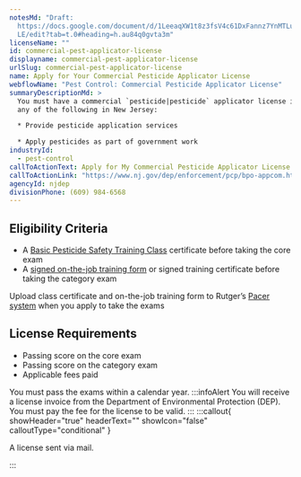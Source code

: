 ```yaml
---
notesMd: "Draft:
  https://docs.google.com/document/d/1LeeaqXW1t8z3fsV4c61DxFannz7YnMTLuG17XGLKY\
  LE/edit?tab=t.0#heading=h.au84q0gvta3m"
licenseName: ""
id: commercial-pest-applicator-license
displayname: commercial-pest-applicator-license
urlSlug: commercial-pest-applicator-license
name: Apply for Your Commercial Pesticide Applicator License
webflowName: "Pest Control: Commercial Pesticide Applicator License"
summaryDescriptionMd: >
  You must have a commercial `pesticide|pesticide` applicator license if you do
  any of the following in New Jersey:

  * Provide pesticide application services 

  * Apply pesticides as part of government work
industryId:
  - pest-control
callToActionText: Apply for My Commercial Pesticide Applicator License
callToActionLink: "https://www.nj.gov/dep/enforcement/pcp/bpo-appcom.htm "
agencyId: njdep
divisionPhone: (609) 984-6568
---
```

## Eligibility Criteria

* A [Basic Pesticide Safety Training Class](https://www.nj.gov/dep/enforcement/pcp/bpo-courses.htm) certificate before taking the core exam
* A [signed on-the-job training form](https://www.nj.gov/dep/enforcement/pcp/bpo/certification/Training_Verification_Form_VPE-002.pdf) or signed training certificate before taking the category exam

Upload class certificate and on-the-job training form to Rutger’s [Pacer system](http://pacer.rutgers.edu) when you apply to take the exams


## License Requirements
* Passing score on the core exam
* Passing score on the category exam
* Applicable fees paid

You must pass the exams within a calendar year.
:::infoAlert 
You will receive a license invoice from the Department of Environmental Protection (DEP). You must pay the fee for the license to be valid.
:::
:::callout{ showHeader="true" headerText="" showIcon="false" calloutType="conditional" }

A license sent via mail.

:::
